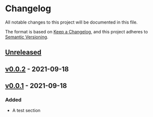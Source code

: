 # Changelog

All notable changes to this project will be documented in this file.

The format is based on [Keep a Changelog](https://keepachangelog.com/en/1.0.0/),
and this project adheres to [Semantic Versioning](https://semver.org/spec/v2.0.0.html).

## [Unreleased]

## [v0.0.2] - 2021-09-18

## [v0.0.1] - 2021-09-18

### Added

-   A test section

[Unreleased]: https://github.com/BenDev9/deployment-testing/compare/v0.0.2...HEAD

[v0.0.2]: https://github.com/BenDev9/deployment-testing/compare/v0.0.1...v0.0.2

[v0.0.1]: https://github.com/BenDev9/deployment-testing/compare/d7a6c40665876e5ea6d15da52969bf8c1ca0d045...v0.0.1

